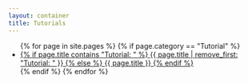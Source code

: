 ```yaml
---
layout: container
title: Tutorials
---
```


<ul>
{% for page in site.pages %}
	{% if page.category == "Tutorial" %}
	<li><a href="{{ page.url }}">
	{% if page.title contains "Tutorial: " %}
		{{ page.title | remove_first: "Tutorial: " }}
	{% else %}
		{{ page.title }}
	{% endif %}
	</a></li>
	{% endif %}
{% endfor %}
</ul>
